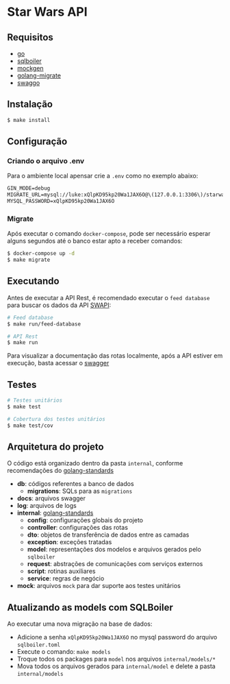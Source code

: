 # Star Wars API

## Requisitos

- [go](https://tip.golang.org/doc/go1.19)
- [sqlboiler](https://github.com/volatiletech/sqlboiler)
- [mockgen](https://github.com/golang/mock)
- [golang-migrate](https://github.com/golang-migrate/migrate/tree/master/cmd/migrate)
- [swaggo](https://github.com/swaggo/swag)

## Instalação

```bash
$ make install
```

## Configuração

### Criando o arquivo .env

Para o ambiente local apensar crie a `.env` como no exemplo abaixo:

```txt
GIN_MODE=debug
MIGRATE_URL=mysql://luke:xQlpKD95kp20Wa1JAX6O@\(127.0.0.1:3306\)/starwars
MYSQL_PASSWORD=xQlpKD95kp20Wa1JAX6O
```

### Migrate

Após executar o comando `docker-compose`, pode ser necessário esperar alguns segundos até o banco estar apto a receber comandos:

```bash
$ docker-compose up -d
$ make migrate
```

## Executando

Antes de executar a API Rest, é recomendado executar o `feed database` para buscar os dados da API [SWAPI](https://swapi.dev/):

```bash
# Feed database
$ make run/feed-database

# API Rest
$ make run
```

Para visualizar a documentação das rotas localmente, após a API estiver em execução, basta acessar o [swagger](http:localhost:8080/api/swagger/index.html)

## Testes

```bash
# Testes unitários
$ make test

# Cobertura dos testes unitários
$ make test/cov
```

## Arquitetura do projeto

O código está organizado dentro da pasta `internal`, conforme recomendações do [golang-standards](https://github.com/golang-standards/project-layout/blob/master/README_ptBR.md#internal)

- **db**: códigos referentes a banco de dados
    - **migrations**: SQLs para as `migrations`
- **docs**: arquivos swagger
- **log**: arquivos de logs
- **internal**: [golang-standards](https://github.com/golang-standards/project-layout/blob/master/README_ptBR.md#internal)
    - **config**: configurações globais do projeto
    - **controller**: configurações das rotas
    - **dto**: objetos de transferência de dados entre as camadas
    - **exception**: exceções tratadas
    - **model**: representações dos modelos e arquivos gerados pelo `sqlboiler`
    - **request**: abstrações de comunicações com serviços externos
    - **script**: rotinas auxiliares
    - **service**: regras de negócio
- **mock**: arquivos `mock` para dar suporte aos testes unitários

## Atualizando as models com SQLBoiler

Ao executar uma nova migração na base de dados:

- Adicione a senha `xQlpKD95kp20Wa1JAX6O` no mysql password do arquivo `sqlboiler.toml`
- Execute o comando: `make models`
- Troque todos os packages para `model` nos arquivos `internal/models/*`
- Mova todos os arquivos gerados para `internal/model` e delete a pasta `internal/models`

